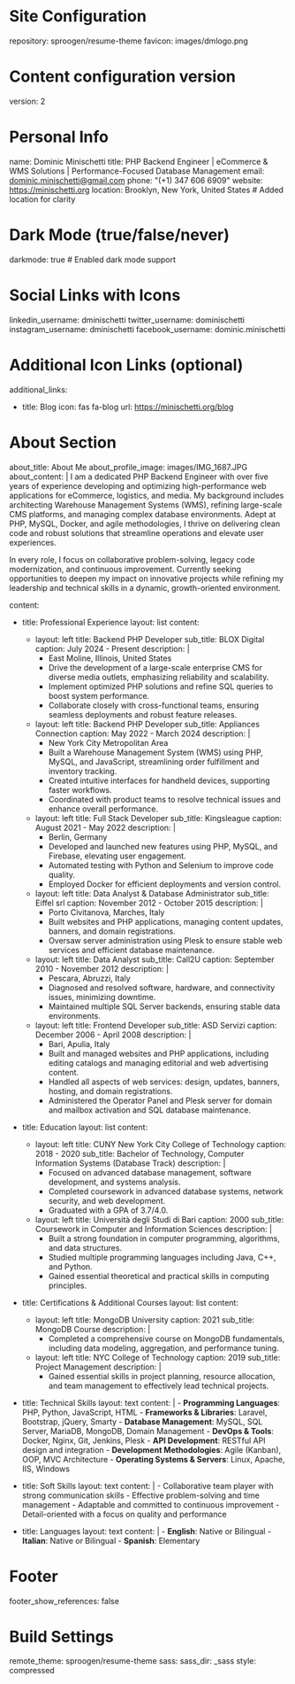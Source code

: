 # Site Configuration
repository: sproogen/resume-theme
favicon: images/dmlogo.png

# Content configuration version
version: 2

# Personal Info
name: Dominic Minischetti
title: PHP Backend Engineer | eCommerce & WMS Solutions | Performance-Focused Database Management
email: dominic.minischetti@gmail.com
phone: "(+1) 347 606 6909"
website: https://minischetti.org
location: Brooklyn, New York, United States  # Added location for clarity

# Dark Mode (true/false/never)
darkmode: true  # Enabled dark mode support

# Social Links with Icons
linkedin_username: dminischetti
twitter_username: dominischetti
instagram_username: dminischetti
facebook_username: dominic.minischetti

# Additional Icon Links (optional)
additional_links:
  - title: Blog
    icon: fas fa-blog
    url: https://minischetti.org/blog

# About Section
about_title: About Me
about_profile_image: images/IMG_1687.JPG
about_content: |
  I am a dedicated PHP Backend Engineer with over five years of experience developing and optimizing high-performance web applications for eCommerce, logistics, and media. My background includes architecting Warehouse Management Systems (WMS), refining large-scale CMS platforms, and managing complex database environments. Adept at PHP, MySQL, Docker, and agile methodologies, I thrive on delivering clean code and robust solutions that streamline operations and elevate user experiences.

  In every role, I focus on collaborative problem-solving, legacy code modernization, and continuous improvement. Currently seeking opportunities to deepen my impact on innovative projects while refining my leadership and technical skills in a dynamic, growth-oriented environment.

content:
  - title: Professional Experience
    layout: list
    content:
      - layout: left
        title: Backend PHP Developer
        sub_title: BLOX Digital
        caption: July 2024 - Present
        description: |
          - East Moline, Illinois, United States
          - Drive the development of a large-scale enterprise CMS for diverse media outlets, emphasizing reliability and scalability.
          - Implement optimized PHP solutions and refine SQL queries to boost system performance.
          - Collaborate closely with cross-functional teams, ensuring seamless deployments and robust feature releases.
      - layout: left
        title: Backend PHP Developer
        sub_title: Appliances Connection
        caption: May 2022 - March 2024
        description: |
          - New York City Metropolitan Area
          - Built a Warehouse Management System (WMS) using PHP, MySQL, and JavaScript, streamlining order fulfillment and inventory tracking.
          - Created intuitive interfaces for handheld devices, supporting faster workflows.
          - Coordinated with product teams to resolve technical issues and enhance overall performance.
      - layout: left
        title: Full Stack Developer
        sub_title: Kingsleague
        caption: August 2021 - May 2022
        description: |
          - Berlin, Germany
          - Developed and launched new features using PHP, MySQL, and Firebase, elevating user engagement.
          - Automated testing with Python and Selenium to improve code quality.
          - Employed Docker for efficient deployments and version control.
      - layout: left
        title: Data Analyst & Database Administrator
        sub_title: Eiffel srl
        caption: November 2012 - October 2015
        description: |
          - Porto Civitanova, Marches, Italy
          - Built websites and PHP applications, managing content updates, banners, and domain registrations.
          - Oversaw server administration using Plesk to ensure stable web services and efficient database maintenance.
      - layout: left
        title: Data Analyst
        sub_title: Call2U
        caption: September 2010 - November 2012
        description: |
          - Pescara, Abruzzi, Italy
          - Diagnosed and resolved software, hardware, and connectivity issues, minimizing downtime.
          - Maintained multiple SQL Server backends, ensuring stable data environments.
      - layout: left
        title: Frontend Developer
        sub_title: ASD Servizi
        caption: December 2006 - April 2008
        description: |
          - Bari, Apulia, Italy
          - Built and managed websites and PHP applications, including editing catalogs and managing editorial and web advertising content.
          - Handled all aspects of web services: design, updates, banners, hosting, and domain registrations.
          - Administered the Operator Panel and Plesk server for domain and mailbox activation and SQL database maintenance.

  - title: Education
    layout: list
    content:
      - layout: left
        title: CUNY New York City College of Technology
        caption: 2018 - 2020
        sub_title: Bachelor of Technology, Computer Information Systems (Database Track)
        description: |
          - Focused on advanced database management, software development, and systems analysis.
          - Completed coursework in advanced database systems, network security, and web development.
          - Graduated with a GPA of 3.7/4.0.
      - layout: left
        title: Università degli Studi di Bari
        caption: 2000
        sub_title: Coursework in Computer and Information Sciences
        description: |
          - Built a strong foundation in computer programming, algorithms, and data structures.
          - Studied multiple programming languages including Java, C++, and Python.
          - Gained essential theoretical and practical skills in computing principles.

  - title: Certifications & Additional Courses
    layout: list
    content:
      - layout: left
        title: MongoDB University
        caption: 2021
        sub_title: MongoDB Course
        description: |
          - Completed a comprehensive course on MongoDB fundamentals, including data modeling, aggregation, and performance tuning.
      - layout: left
        title: NYC College of Technology
        caption: 2019
        sub_title: Project Management
        description: |
          - Gained essential skills in project planning, resource allocation, and team management to effectively lead technical projects.

  - title: Technical Skills
    layout: text
    content: |
        - **Programming Languages**: PHP, Python, JavaScript, HTML
        - **Frameworks & Libraries**: Laravel, Bootstrap, jQuery, Smarty
        - **Database Management**: MySQL, SQL Server, MariaDB, MongoDB, Domain Management
        - **DevOps & Tools**: Docker, Nginx, Git, Jenkins, Plesk
        - **API Development**: RESTful API design and integration
        - **Development Methodologies**: Agile (Kanban), OOP, MVC Architecture
        - **Operating Systems & Servers**: Linux, Apache, IIS, Windows

  - title: Soft Skills
    layout: text
    content: |
        - Collaborative team player with strong communication skills
        - Effective problem-solving and time management
        - Adaptable and committed to continuous improvement
        - Detail-oriented with a focus on quality and performance

  - title: Languages
    layout: text
    content: |
        - **English**: Native or Bilingual
        - **Italian**: Native or Bilingual
        - **Spanish**: Elementary

# Footer
footer_show_references: false

# Build Settings
remote_theme: sproogen/resume-theme
sass:
  sass_dir: _sass
  style: compressed